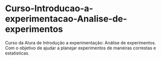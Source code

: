 # Curso-Introducao-a-experimentacao-Analise-de-experimentos
 Curso da Alura de Introdução a experimentação: Análise de experimentos. Com o objetivo de ajudar a planejar experimentos de maneiras correstas e estatisticas.
